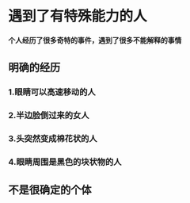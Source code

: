 # 遇到了有特殊能力的人
#### 个人经历了很多奇特的事件，遇到了很多不能解释的事情

## 明确的经历

### 1.眼睛可以高速移动的人
### 2.半边脸倒过来的女人
### 3.头突然变成棉花状的人
### 4.眼睛周围是黑色的块状物的人

## 不是很确定的个体



